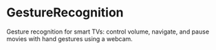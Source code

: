 # GestureRecognition
Gesture recognition for smart TVs: control volume, navigate, and pause movies with hand gestures using a webcam.
